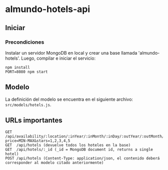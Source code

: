 # almundo-hotels-api

## Iniciar

### Precondiciones
Instalar un servidor MongoDB en local y crear una base llamada 'almundo-hotels'. Luego, compilar e iniciar el servicio:
```
npm install
PORT=8080 npm start
```

## Modelo
La definición del modelo se encuentra en el siguiente archivo: `src/models/hotels.js`.

## URLs importantes
```
GET  /api/availability/:location/:inYear/:inMonth/:inDay/:outYear/:outMonth/:outDay/:guests?price=MIN-MAX&stars=1,2,3,4,5
GET  /api/hotels (devuelve todos los hoteles en la base)
GET  /api/hotels/:_id (_id = MongoDB document id, returns a single hotel)
POST /api/hotels (Content-Type: application/json, el contenido deberá corresponder al modelo citado anteriormente)
```

